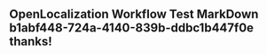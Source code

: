 <properties
ms.topic="hero-topic"
ms.test1="hero-topic"
ms.test2="test"/>

## OpenLocalization Workflow Test MarkDown b1abf448-724a-4140-839b-ddbc1b447f0e thanks!
<!--HONumber=Mar16_HO3-->
